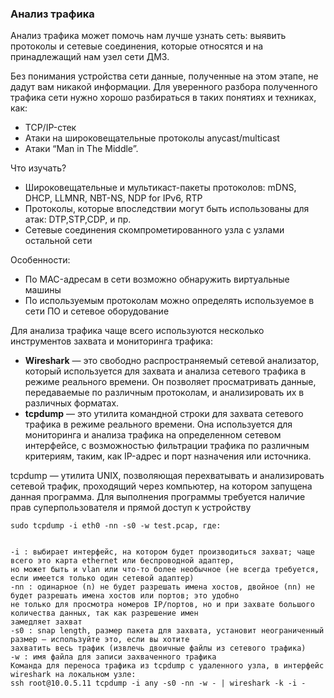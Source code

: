 ### Анализ трафика

Анализ трафика может помочь нам лучше узнать сеть: выявить протоколы и сетевые соединения, которые относятся и на
принадлежащий нам узел сети ДМЗ.

Без понимания устройства сети данные, полученные на этом этапе, не дадут вам никакой информации. Для уверенного разбора
полученного трафика сети нужно хорошо разбираться в таких понятиях и техниках, как:

- TCP/IP-стек
- Атаки на широковещательные протоколы anycast/multicast
- Атаки “Man in The Middle”.

Что изучать?

- Широковещательные и мультикаст-пакеты протоколов: mDNS, DHCP, LLMNR, NBT-NS, NDP for IPv6, RTP
- Протоколы, которые впоследствии могут быть использованы для атак: DTP,STP,CDP, и пр.
- Сетевые соединения скомпрометированного узла с узлами остальной сети

Особенности:

- По MAC-адресам в сети возможно обнаружить виртуальные машины
- По используемым протоколам можно определять используемое в сети ПО и сетевое оборудование

Для анализа трафика чаще всего используются несколько инструментов захвата и мониторинга трафика:

- **Wireshark** — это свободно распространяемый сетевой анализатор, который используется для захвата и анализа сетевого
  трафика в режиме реального времени. Он позволяет просматривать данные, передаваемые по различным протоколам, и
  анализировать их в различных форматах.
- **tcpdump** — это утилита командной строки для захвата сетевого трафика в режиме реального времени. Она используется
  для
  мониторинга и анализа трафика на определенном сетевом интерфейсе, с возможностью фильтрации трафика по различным
  критериям, таким, как IP-адрес и порт назначения или источника.

tcpdump — утилита UNIX, позволяющая перехватывать и анализировать сетевой трафик, проходящий через компьютер, на
котором запущена данная программа. Для выполнения программы требуется наличие прав суперпользователя и прямой доступ к
устройству

    sudo tcpdump -i eth0 -nn -s0 -w test.pcap, где:


    -i : выбирает интерфейс, на котором будет производиться захват; чаще всего это карта ethernet или беспроводной адаптер,
    но может быть и vlan или что-то более необычное (не всегда требуется, если имеется только один сетевой адаптер)
    -nn : одинарное (n) не будет разрешать имена хостов, двойное (nn) не будет разрешать имена хостов или портов; это удобно
    не только для просмотра номеров IP/портов, но и при захвате большого количества данных, так как разрешение имен
    замедляет захват
    -s0 : snap length, размер пакета для захвата, установит неограниченный размер — используйте это, если вы хотите
    захватить весь трафик (извлечь двоичные файлы из сетевого трафика)
    -w : имя файла для записи захваченного трафика
    Команда для переноса трафика из tcpdump с удаленного узла, в интерфейс wireshark на локальном узле:
    ssh root@10.0.5.11 tcpdump -i any -s0 -nn -w - | wireshark -k -i -